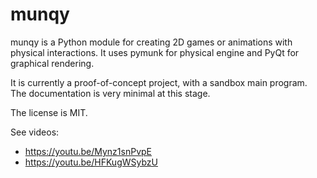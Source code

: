 # munqy

munqy is a Python module for creating 2D games or animations with physical interactions. It uses pymunk for physical engine and PyQt for graphical rendering.

It is currently a proof-of-concept project, with a sandbox main program. The documentation is very minimal at this stage.

The license is MIT.

See videos:
* https://youtu.be/Mynz1snPvpE
* https://youtu.be/HFKugWSybzU

